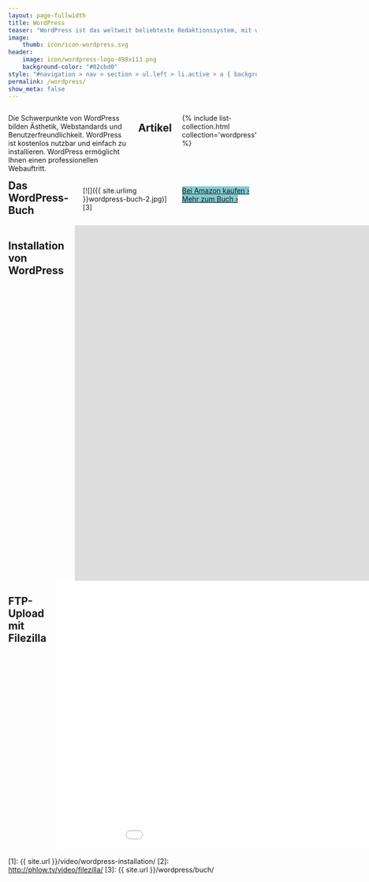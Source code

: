 ```yaml
---
layout: page-fullwidth
title: WordPress
teaser: "WordPress ist das weltweit beliebteste Redaktionssystem, mit welchem Sie leicht eine Website aufbauen und betreuen können. Ob als Firmen-Website, Profil-Seite, Blog oder für Ihr Geschäft: <strong>WordPress ist ein Allroundtalent.</strong> Eine Programmiersprache müssen Sie nicht lernen. Denn die Konstruktion der Website übernimmt WordPress. Das Phlow Magazin hilft Ihnen bei der <a href='http://magazin.phlow.de/video/wordpress-installation/'>Installation</a> und stellt Ihnen die besten <a href='http://magazin.phlow.de/wordpress/plugins/'>WordPress Erweiterungen</a> und <a href='http://magazin.phlow.de/wordpress/themes/'>Themes</a> vor."
image:
    thumb: icon/icon-wordpress.svg
header:
    image: icon/wordpress-logo-498x113.png
    background-color: "#82cbd0"
style: "#navigation > nav > section > ul.left > li.active > a { background: #82cbd0; color: #fff; }"
permalink: /wordpress/
show_meta: false
---
```


<div class="row">
<div class="small-6 columns" markdown="1">

Die Schwerpunkte von WordPress bilden Ästhetik, Webstandards und Benutzerfreundlichkeit. WordPress ist kostenlos nutzbar und einfach zu installieren. WordPress ermöglicht Ihnen einen professionellen Webauftritt.



## Artikel

{% include list-collection.html collection='wordpress' %}



</div><!-- /.small-6.columns -->
<div class="small-6 columns" markdown="1">
<h2 style="margin-top: 0;">Das WordPress-Buch</h2>

[![]({{ site.urlimg }}wordpress-buch-2.jpg)][3]

<a style="background: #82cbd0;" class="shadow-black button radius" href="http://www.amazon.de/gp/product/3955618609/ref=as_li_tl?ie=UTF8&camp=1638&creative=19454&creativeASIN=3955618609&linkCode=as2&tag=phlow-21&linkId=2MZKAARU43DMJ637">Bei Amazon kaufen ›</a>
<a style="background: #82cbd0;" class="shadow-black button radius" href="{{ site.url }}/wordpress/buch/">Mehr zum Buch ›</a>

</div><!-- /.small-6.columns -->
</div><!-- /.row -->


<div class="row">
<div class="medium-6 columns" markdown="1">


## Installation von WordPress

<div class="flex-video"><iframe width="1280" height="720" src="https://www.youtube.com/embed/lW820hNkXrI" frameborder="0" allowfullscreen></iframe></div><!-- /.flex-video -->

<a style="background: #82cbd0;" class="shadow-black button radius" href="{{ site.url }}/video/wordpress-installation/">Mehr Informationen ›</a>


</div><!-- /.medium-6.columns -->
<div class="medium-6 columns" markdown="1">


## FTP-Upload mit Filezilla

<div class="flex-video"><iframe width='970' height='546' src='//www.youtube.com/embed/ystpUgSaPrA' frameborder='0' allowfullscreen></iframe></div><!-- /.flex-video -->


<a style="background: #82cbd0;" class="shadow-black button radius" href="http://phlow.tv/video/wordpress-installation/">Mehr Informationen ›</a>


</div><!-- /.medium-6.columns -->
</div><!-- /.row -->






 [1]: {{ site.url }}/video/wordpress-installation/
 [2]: http://phlow.tv/video/filezilla/
 [3]: {{ site.url }}/wordpress/buch/
